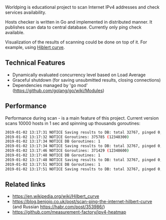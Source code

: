 Worldping is educational project to scan Internet IPv4 addresses and check services availability.

Hosts checker is written in Go and implemented in distributed manner. 
It publishes scan data to central database.
Currently only ping check available.

Visualization of the results of scanning could be done on top of it. For example, using [Hiblert curve](https://en.wikipedia.org/wiki/Hilbert_curve).

## Technical Features

* Dynamically evaluated concurrency level based on Load Average
* Graceful shutdown (for saving unsubmitted results, closing connections)
* Dependencies managed by 'go mod' (https://github.com/golang/go/wiki/Modules)

## Performance

Performance during scan - is a main feature of this project.
Current version scans 10000 hosts in 1 sec and spinning up thousands goroutines:

```bash
2019-01-02 13:17:31 NOTICE Saving results to DB: total 32767, pinged 0, maxIP 243.225.18.153 (4091613849)
2019-01-02 13:17:32 NOTICE Goroutines: 375785 (12348300)
2019-01-02 13:17:34 NOTICE DB Goroutines: 1
2019-01-02 13:17:34 NOTICE Saving results to DB: total 32767, pinged 0, maxIP 243.225.156.113 (4091649137)
2019-01-02 13:17:46 NOTICE Goroutines: 371429 (12348600)
2019-01-02 13:17:48 NOTICE DB Goroutines: 1
2019-01-02 13:17:48 NOTICE Saving results to DB: total 32767, pinged 0, maxIP 243.225.233.215 (4091668951)
2019-01-02 13:17:51 NOTICE DB Goroutines: 1
2019-01-02 13:17:51 NOTICE Saving results to DB: total 32767, pinged 0, maxIP 243.226.72.93 (4091693149)
```

## Related links

* https://en.wikipedia.org/wiki/Hilbert_curve
* https://blog.benjojo.co.uk/post/scan-ping-the-internet-hilbert-curve (and Russian https://habr.com/post/353986/)
* https://github.com/measurement-factory/ipv4-heatmap
